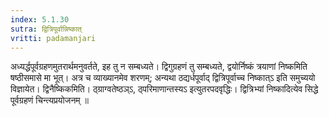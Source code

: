 ```yaml
---
index: 5.1.30
sutra: द्वित्रिपूर्वान्निष्कात्‌
vritti: padamanjari
---
```


 अध्यर्द्धपूर्वग्रहणमुतरार्थमनुवर्तते, इह तु न सम्बध्यते। द्विगुग्रहणं तु सम्बध्यते, द्वयोर्निष्कं त्रयाणां निष्कमिति षष्ठीसमासे मा भूत्। अत्र च व्याख्यानमेव शरणम्; अन्यथा ठद्यर्धपूर्वाद् द्वित्रिपूर्वाच्च निष्कात्ऽ इति समुच्ययो विज्ञायेत। द्विनैष्किकमिति। ठ्ग्राग्वतेष्ठञ्ऽ, ठ्परिमाणान्तस्यऽ इत्युतरपदवृद्धिः। द्वित्रिभ्यां निष्कादित्येव सिद्धे पूर्वग्रहणं चिन्त्यप्रयोजनम् ॥